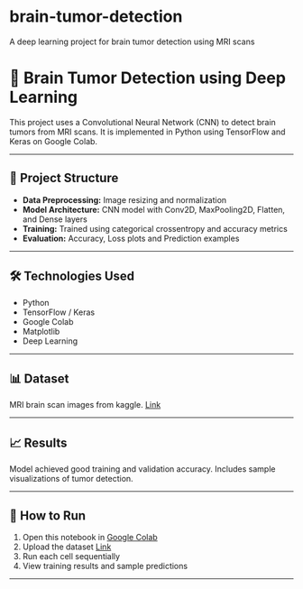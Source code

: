 # brain-tumor-detection
A deep learning project for brain tumor detection using MRI scans
# 🧠 Brain Tumor Detection using Deep Learning

This project uses a Convolutional Neural Network (CNN) to detect brain tumors from MRI scans. It is implemented in Python using TensorFlow and Keras on Google Colab.

---

## 📂 Project Structure
- **Data Preprocessing:** Image resizing and normalization
- **Model Architecture:** CNN model with Conv2D, MaxPooling2D, Flatten, and Dense layers
- **Training:** Trained using categorical crossentropy and accuracy metrics
- **Evaluation:** Accuracy, Loss plots and Prediction examples

---

## 🛠️ Technologies Used
- Python
- TensorFlow / Keras
- Google Colab
- Matplotlib
- Deep Learning

---

## 📊 Dataset
MRI brain scan images from kaggle.
[Link](https://www.kaggle.com/datasets/navoneel/brain-mri-images-for-brain-tumor-detection?resource=download)

---
## 📈 Results
Model achieved good training and validation accuracy. Includes sample visualizations of tumor detection.

---

## 🚀 How to Run
1. Open this notebook in [Google Colab](https://colab.research.google.com/)
2. Upload the dataset [Link](https://www.kaggle.com/datasets/navoneel/brain-mri-images-for-brain-tumor-detection?resource=download)
3. Run each cell sequentially
4. View training results and sample predictions

---

